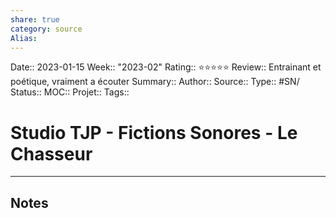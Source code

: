 ```yaml
---
share: true 
category: source
Alias:
---
```

Date:: 2023-01-15
Week:: "2023-02"
Rating:: ⭐⭐⭐⭐⭐
Review:: Entrainant et poétique, vraiment a écouter
Summary:: 
Author::
Source:: 
Type:: #SN/
Status:: 
MOC::
Projet:: 
Tags:: 

# Studio TJP - Fictions Sonores - Le Chasseur


***

## Notes
